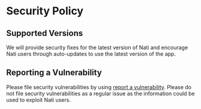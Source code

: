 # Security Policy

## Supported Versions

We will provide security fixes for the latest version of Nati and encourage Nati users through auto-updates to use the latest version of the app.

## Reporting a Vulnerability

Please file security vulnerabilities by using [report a vulnerability](https://github.com/natidev-sh/nati/security/advisories/new). Please do not file security vulnerabilities as a regular issue as the information could be used to exploit Nati users.
